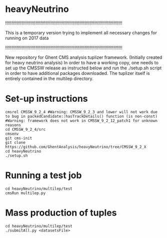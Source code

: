 # heavyNeutrino
!!!!!!!!!!!!!!!!!!!!!!!!!!!!!!!!!!!!!!!!!!!!!!!!!!!!!!!!!!!!!!!!!!!!!!!!!!!!!!!!!!!!!!!!!!!!!

This is a temporary version trying to implement all necessary changes for running on 2017 data

!!!!!!!!!!!!!!!!!!!!!!!!!!!!!!!!!!!!!!!!!!!!!!!!!!!!!!!!!!!!!!!!!!!!!!!!!!!!!!!!!!!!!!!!!!!!!

New repository for Ghent CMS analysis tuplizer framework. (Initially created for heavy neutrino analysis)
In order to have a working copy, one needs to set up the CMSSW release as instructed below and run the ./setup.sh script in order to have additional packages downloaded.
The tuplizer itself is entirely contained in the multilep directory.
# Set-up instructions
```
cmsrel CMSSW_9_2_4 #Warning: CMSSW_9_2_3 and lower will not work due to bug in packedCandidate::hasTrackDetails() function (is non-const)
#Warning: framework does not work in CMSSW_9_2_12_patch1 for unknown reasons
cd CMSSW_9_2_4/src
cmsenv
git cms-init
git clone https://github.com/GhentAnalysis/heavyNeutrino/tree/CMSSW_9_2_X
cd heavyNeutrino
./setup.sh
```

# Running a test job
```
cd heavyNeutrino/multilep/test
cmsRun multilep.py
```

# Mass production of tuples
```
cd heavyNeutrino/multilep/test
./submitAll.py <datasetsFile>
```
